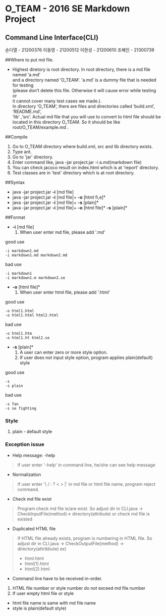﻿# O_TEAM - 2016 SE Markdown Project
## Command Line Interface(CLI)
손다열 - 21200376 이동영 - 21200512 이한성 - 21200610 조혜인 - 21300739


##Where to put md file.
* Highest diretory is root directory. In root directory, there is a md file named ‘a.md’<br> 
and a directory named ‘O_TEAM’. ‘a.md’ is a dummy file that is needed for testing <br>
(please don’t delete this file. Otherwise it will cause error while testing or <br>
it cannot cover many test cases we made.). <br>
In directory ‘O_TEAM’, there are files and directories called ‘build.xml’, ‘README.md’, <br>
‘lib’ ,‘src’. Actual md file that you will use to convert to html file should be <br>
located in this directory O_TEAM. So it should be like root/O_TEAM/example.md .

 
##Compile
1. Go to O_TEAM directory where build.xml, src and lib directory exists.
2. Type ant.
3. Go to 'jar' directory.
4. Enter command like,
    java -jar project.jar -i a.md(markdown file)
5. You can check jacoco result on index.html which is at 'report' directory.
6. Test classes are in 'test' directory which is at root directory.


##Syntax
* java -jar project.jar __-i__ [md file]
* java -jar project.jar __-i__ [md file]+ __-o__ [html fi,e]*
* java -jar project.jar __-i__ [md file]+ __-s__ [plain]*
* java -jar project.jar __-i__ [md file]+ __-o__ [html file]* __-s__ [plain]*



##Format
* __-i__ [md file]
  1. When user enter md file, please add '.md'

good use
```
-i markdown1.md
-i markdown1.md markdown2.md
```
bad use
```
-i markdown1
-i markdown1.m markdown2.se
```

* __-o__ [html file]*
  1. When user enter html file, please add '.html'

good use
```
-o html1.html
-o html1.html html2.html
```

bad use
```
-o html1.htm
-o html1.ht html2.se
```

* __-s__ [plain]*
  1. A user can enter zero or more style option.
  2. If user does not input style option, program applies plain(default) style

good use
```
-s  
-s plain
```

bad use
```
-s fan
-s se fighting
```




### Style
1. plain - default style




### Exception issue
* Help message: -help
>If user enter '-help' in command line, he/she can see help message

* Normalization
>If user enter '\ / : ? < > |' in md file or html file name, program reject command.

* Check md file exist
>Program check md file is/are exist. So adjust dir in CLI.java -> CheckInputFile(method)-> directory(attribute) or check md file is existed

* Duplicated HTML file
>If HTML file already exists, program is numbering in HTML file. So adjust dir in CLI.java -> CheckOutputFile(method) -> directory(attribbute)
>ex) <br>
>* html.html<br>
>* html(1).html<br>
>* html(2).html

* Command line have to be received in-order.
1. HTML file number or style number do not exceed md file number
2. If user empty html file or style
  * html file name is same with md file name
  * style is plain(default style)
